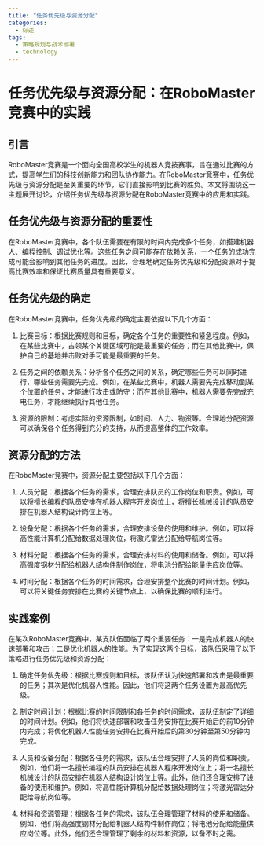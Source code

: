 ```yaml
---  
title: "任务优先级与资源分配"  
categories:  
  - 综述  
tags: 
  - 策略规划与战术部署 
  - technology  
---  
```


# 任务优先级与资源分配：在RoboMaster竞赛中的实践

## 引言

RoboMaster竞赛是一个面向全国高校学生的机器人竞技赛事，旨在通过比赛的方式，提高学生们的科技创新能力和团队协作能力。在RoboMaster竞赛中，任务优先级与资源分配是至关重要的环节，它们直接影响到比赛的胜负。本文将围绕这一主题展开讨论，介绍任务优先级与资源分配在RoboMaster竞赛中的应用和实践。

## 任务优先级与资源分配的重要性

在RoboMaster竞赛中，各个队伍需要在有限的时间内完成多个任务，如搭建机器人、编程控制、调试优化等。这些任务之间可能存在依赖关系，一个任务的成功完成可能会影响到其他任务的进度。因此，合理地确定任务优先级和分配资源对于提高比赛效率和保证比赛质量具有重要意义。

## 任务优先级的确定

在RoboMaster竞赛中，任务优先级的确定主要依据以下几个方面：

1. 比赛目标：根据比赛规则和目标，确定各个任务的重要性和紧急程度。例如，在某些比赛中，占领某个关键区域可能是最重要的任务；而在其他比赛中，保护自己的基地并击败对手可能是最重要的任务。

2. 任务之间的依赖关系：分析各个任务之间的关系，确定哪些任务可以同时进行，哪些任务需要先完成。例如，在某些比赛中，机器人需要先完成移动到某个位置的任务，才能进行攻击或防守；而在其他比赛中，机器人需要先完成充电任务，才能继续执行其他任务。

3. 资源的限制：考虑实际的资源限制，如时间、人力、物资等。合理地分配资源可以确保各个任务得到充分的支持，从而提高整体的工作效率。

## 资源分配的方法

在RoboMaster竞赛中，资源分配主要包括以下几个方面：

1. 人员分配：根据各个任务的需求，合理安排队员的工作岗位和职责。例如，可以将擅长编程的队员安排在机器人程序开发岗位上，将擅长机械设计的队员安排在机器人结构设计岗位上等。

2. 设备分配：根据各个任务的需求，合理安排设备的使用和维护。例如，可以将高性能计算机分配给数据处理岗位，将激光雷达分配给导航岗位等。

3. 材料分配：根据各个任务的需求，合理安排材料的使用和储备。例如，可以将高强度钢材分配给机器人结构件制作岗位，将电池分配给能量供应岗位等。

4. 时间分配：根据各个任务的时间需求，合理安排整个比赛的时间计划。例如，可以将关键任务安排在比赛的关键节点上，以确保比赛的顺利进行。

## 实践案例

在某次RoboMaster竞赛中，某支队伍面临了两个重要任务：一是完成机器人的快速部署和攻击；二是优化机器人的性能。为了实现这两个目标，该队伍采用了以下策略进行任务优先级和资源分配：

1. 确定任务优先级：根据比赛规则和目标，该队伍认为快速部署和攻击是最重要的任务；其次是优化机器人性能。因此，他们将这两个任务设置为最高优先级。

2. 制定时间计划：根据比赛的时间限制和各任务的时间需求，该队伍制定了详细的时间计划。例如，他们将快速部署和攻击任务安排在比赛开始后的前10分钟内完成；将优化机器人性能任务安排在比赛开始后的第30分钟至第50分钟内完成。

3. 人员和设备分配：根据各任务的需求，该队伍合理安排了人员的岗位和职责。例如，他们将一名擅长编程的队员安排在机器人程序开发岗位上；将一名擅长机械设计的队员安排在机器人结构设计岗位上等。此外，他们还合理安排了设备的使用和维护。例如，将高性能计算机分配给数据处理岗位；将激光雷达分配给导航岗位等。

4. 材料和资源管理：根据各任务的需求，该队伍合理管理了材料的使用和储备。例如，他们将高强度钢材分配给机器人结构件制作岗位；将电池分配给能量供应岗位等。此外，他们还合理管理了剩余的材料和资源，以备不时之需。 
